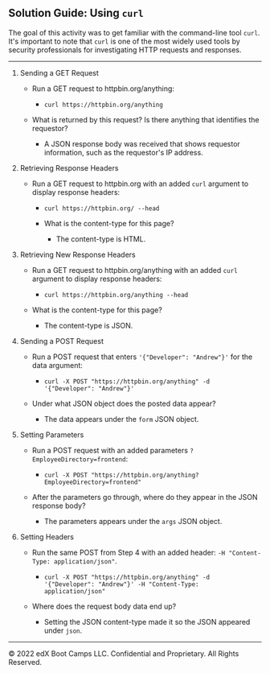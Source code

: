 ## Solution Guide: Using `curl`

The goal of this activity was to get familiar with the command-line tool `curl`. It's important to note that `curl` is one of the most widely used tools by security professionals for investigating HTTP requests and responses.

---

1. Sending a GET Request

    - Run a GET request to httpbin.org/anything:
        - `curl https://httpbin.org/anything`

    - What is returned by this request? Is there anything that identifies the requestor?
        - A JSON response body was received that shows requestor information, such as the requestor's IP address.

2. Retrieving Response Headers

    - Run a GET request to httpbin.org with an added `curl` argument to display response headers:
        - `curl https://httpbin.org/ --head`

      - What is the content-type for this page?
        - The content-type is HTML.

3. Retrieving New Response Headers

    - Run a GET request to httpbin.org/anything with an added `curl` argument to display response headers: 
        - `curl https://httpbin.org/anything --head`

    - What is the content-type for this page?
        - The content-type is JSON.

4. Sending a POST Request

    - Run a POST request that enters `'{"Developer": "Andrew"}'` for the data argument:
        - `curl -X POST "https://httpbin.org/anything" -d '{"Developer": "Andrew"}'`

     - Under what JSON object does the posted data appear?
        - The data appears under the `form` JSON object.

5. Setting Parameters

    - Run a POST request with an added parameters `?EmployeeDirectory=frontend`:
        - `curl -X POST "https://httpbin.org/anything?EmployeeDirectory=frontend"`

    - After the parameters go through, where do they appear in the JSON response body?
        - The parameters appears under the `args` JSON object.

6. Setting Headers

    - Run the same POST from Step 4 with an added header: `-H "Content-Type: application/json"`.

        - `curl -X POST "https://httpbin.org/anything" -d '{"Developer": "Andrew"}' -H "Content-Type: application/json"`
    - Where does the request body data end up?

        - Setting the JSON content-type made it so the JSON appeared under `json`.

    



---
© 2022 edX Boot Camps LLC. Confidential and Proprietary. All Rights Reserved.


